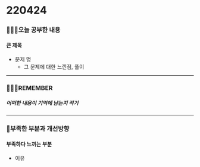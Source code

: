 # 220424

### 👨🏼‍🏫오늘 공부한 내용

#### 큰 제목

- 문제 명
  - 그 문제에 대한 느낀점, 풀이

---

### 💆🏼‍♂️REMEMBER

##### 어떠한 내용이 기억에 남는지 적기

---

### 💫부족한 부분과 개선방향

#### 부족하다 느끼는 부분

- 이유

